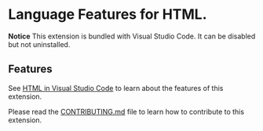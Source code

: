 # Language Features for HTML.

**Notice** This extension is bundled with Visual Studio Code. It can be disabled but not uninstalled.

## Features

See [HTML in Visual Studio Code](https://code.visualstudio.com/docs/languages/html) to learn about the features of this extension.

Please read the [CONTRIBUTING.md](https://github.com/Microsoft/vscode/blob/master/extensions/html-language-features/CONTRIBUTING.md) file to learn how to contribute to this extension.
